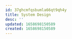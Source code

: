 ```yaml
---
id: 37ghcmfqsbumla66qt9qh4y
title: System Design
desc: ''
updated: 1658698150589
created: 1658698150589
---
```

